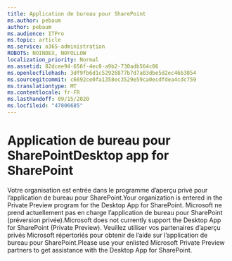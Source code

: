```yaml
---
title: Application de bureau pour SharePoint
ms.author: pebaum
author: pebaum
ms.audience: ITPro
ms.topic: article
ms.service: o365-administration
ROBOTS: NOINDEX, NOFOLLOW
localization_priority: Normal
ms.assetid: 82dcee94-656f-4ec8-a9b2-730adb564c06
ms.openlocfilehash: 3df9fb6d1c52926877b7d7a03dbe5d2ec46b3854
ms.sourcegitcommit: c6692ce0fa1358ec3529e59ca0ecdfdea4cdc759
ms.translationtype: MT
ms.contentlocale: fr-FR
ms.lasthandoff: 09/15/2020
ms.locfileid: "47806685"
---
```

# <a name="desktop-app-for-sharepoint"></a><span data-ttu-id="68763-102">Application de bureau pour SharePoint</span><span class="sxs-lookup"><span data-stu-id="68763-102">Desktop app for SharePoint</span></span>

<span data-ttu-id="68763-103">Votre organisation est entrée dans le programme d’aperçu privé pour l’application de bureau pour SharePoint.</span><span class="sxs-lookup"><span data-stu-id="68763-103">Your organization is entered in the Private Preview program for the Desktop App for SharePoint.</span></span> <span data-ttu-id="68763-104">Microsoft ne prend actuellement pas en charge l’application de bureau pour SharePoint (préversion privée).</span><span class="sxs-lookup"><span data-stu-id="68763-104">Microsoft does not currently support the Desktop App for SharePoint (Private Preview).</span></span> <span data-ttu-id="68763-105">Veuillez utiliser vos partenaires d’aperçu privés Microsoft répertoriés pour obtenir de l’aide sur l’application de bureau pour SharePoint.</span><span class="sxs-lookup"><span data-stu-id="68763-105">Please use your enlisted Microsoft Private Preview partners to get assistance with the Desktop App for SharePoint.</span></span>
